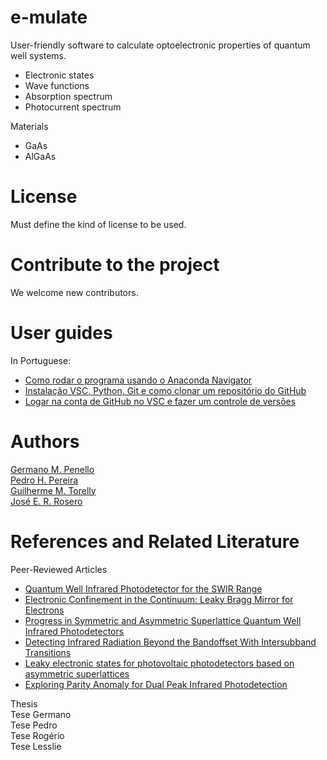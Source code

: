 # e-mulate
User-friendly software to calculate optoelectronic properties of quantum well systems.
- Electronic states
- Wave functions
- Absorption spectrum
- Photocurrent spectrum

Materials  
- GaAs
- AlGaAs


License
===
Must define the kind of license to be used.

Contribute to the project
===
We welcome new contributors.

User guides
===
In Portuguese:
 - [Como rodar o programa usando o Anaconda Navigator](https://youtu.be/bqjrZOjeDdw)
 - [Instalação VSC, Python, Git e como clonar um repositório do GitHub](https://www.youtube.com/watch?v=h8JMfAcHAA8)
 - [Logar na conta de GitHub no VSC e fazer um controle de versões](https://www.youtube.com/watch?v=zItRL5RWc14)

Authors
===
[Germano M. Penello](github.com/gpenello)  
[Pedro H. Pereira](github.com/PHPereira1)  
[Guilherme M. Torelly](github.com/gtorelly)  
[José E. R. Rosero](github.com/joseruiz1989)  

References and Related Literature
===
Peer-Reviewed Articles  
 - [Quantum Well Infrared Photodetector for the SWIR Range](https://doi.org/10.1007/978-981-13-9155-2_29)
 - [Electronic Confinement in the Continuum: Leaky Bragg Mirror for Electrons](https://doi.org/10.29292/jics.v15i1.109)
 - [Progress in Symmetric and Asymmetric Superlattice Quantum Well Infrared Photodetectors](https://doi.org/10.1002/andp.201800462)  
 - [Detecting Infrared Radiation Beyond the Bandoffset With Intersubband Transitions](https://doi.org/10.1109/LPT.2016.2554064)
 - [Leaky electronic states for photovoltaic photodetectors based on asymmetric superlattices](https://doi.org/10.1063/1.5006464)
 - [Exploring Parity Anomaly for Dual Peak Infrared Photodetection](https://doi.org/10.1109/JQE.2016.2623271)

Thesis  
Tese Germano  
Tese Pedro  
Tese Rogério  
Tese Lesslie  